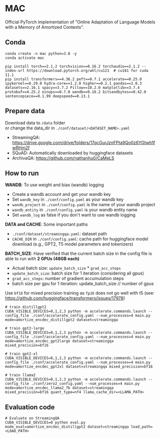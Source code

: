 # MAC
Official PyTorch implementation of "Online Adaptation of Language Models with a Memory of Amortized Contexts".

## Conda
```
conda create -n mac python=3.8 -y
conda activate mac

pip install torch==2.1.2 torchvision==0.16.2 torchaudio==2.1.2 --index-url https://download.pytorch.org/whl/cu121  # cu181 for cuda 11.1
pip install transformers==4.36.2 peft==0.7.1 accelerate==0.25.0 ipykernel==6.29.0 hydra-core==1.2.0 higher==0.2.1 pandas==2.0.3 datasets==2.16.1 spacy==3.7.2 Pillow==10.2.0 matplotlib==3.7.4 protobuf==4.25.2 einops==0.7.0 wandb==0.16.2 bitsandbytes==0.42.0 sentencepiece==0.1.99 deepspeed==0.13.1
```

## Prepare data

Download data to `/data` folder\
or change the data_dir in `./conf/dataset/<DATASET_NAME>.yaml`
- StreamingQA: https://drive.google.com/drive/folders/17qcGurJznFPta9Qo0z6YGtwh1fwRHm2f
- SQuAD: Automatically downloaded by huggingface datasets
- ArchivaQA: https://github.com/nathanhu0/CaMeLS

## How to run

**WANDB**: To use weight and bias (wandb) logging
- Create a wandb account and get your wandb key
- Set `wandb_key` in `./conf/config.yaml` as your wandb key
- `wandb_project` in `./conf/config.yaml` is the name of your wandb project
- `wandb_entity` in `./conf/config.yaml` is your wandb entity name
- Set `wandb_log` as false if you don't want to use wandb logging

**DATA and CACHE**: Some important paths
- `./conf/dataset/streamingqa.yaml`: dataset path
- `CACHE_DIR` in `./conf/config.yaml`: cache path for huggingface model download (e.g., GPT2, T5 model parameters and tokenizers)

**BATCH_SIZE**: Have verified that the current batch size in the config file is able to run with **2 GPUs (48GB each)**
- Actual batch size: `update_batch_size` * `grad_acc_steps`
- `update_batch_size`: batch size for 1 iteration (considering all gpus)
- `grad_acc_steps`: number of gradient accumulation steps
- batch size per gpu for 1 iteration: update_batch_size // number of gpus

Use `bf16` for mixed precision training as `fp16` does not go well with t5 (see: https://github.com/huggingface/transformers/issues/17978)

```
# train distillgpt2
CUDA_VISIBLE_DEVICES=0,1,2,3 python -m accelerate.commands.launch --config_file ./conf/accelerate_config.yaml --num_processes=4 main.py mode=amortize_encdec_distillgpt2 dataset=streamingqa

# train gpt2-large
CUDA_VISIBLE_DEVICES=0,1,2,3 python -m accelerate.commands.launch --config_file ./conf/accelerate_config.yaml --num_processes=4 main.py mode=amortize_encdec_gpt2large dataset=streamingqa mixed_precision=bf16 

# train gpt2-xl
CUDA_VISIBLE_DEVICES=0,1,2,3 python -m accelerate.commands.launch --config_file ./conf/accelerate_config.yaml --num_processes=4 main.py mode=amortize_encdec_gpt2xl dataset=streamingqa mixed_precision=bf16 

# train llama2
CUDA_VISIBLE_DEVICES=0,1,2,3 python -m accelerate.commands.launch --config_file ./conf/zero2_config.yaml --num_processes=4 main.py mode=amortize_encdec_llama2_7b dataset=streamingqa mixed_precision=bf16 quant_type=nf4 llama_cache_dir=<LLAMA_PATH>
```

## Evaluation code
```
# Evaluate on StreamingQA
CUDA_VISIBLE_DEVICES=0 python eval.py mode_eval=amortize_encdec_distillgpt2 dataset=streamingqa load_path=<LOAD_PATH>
```

